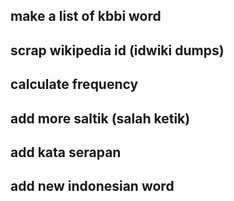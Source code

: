 ## make a list of kbbi word
## scrap wikipedia id (idwiki dumps)
## calculate frequency

## add more saltik (salah ketik)
## add kata serapan
## add new indonesian word
